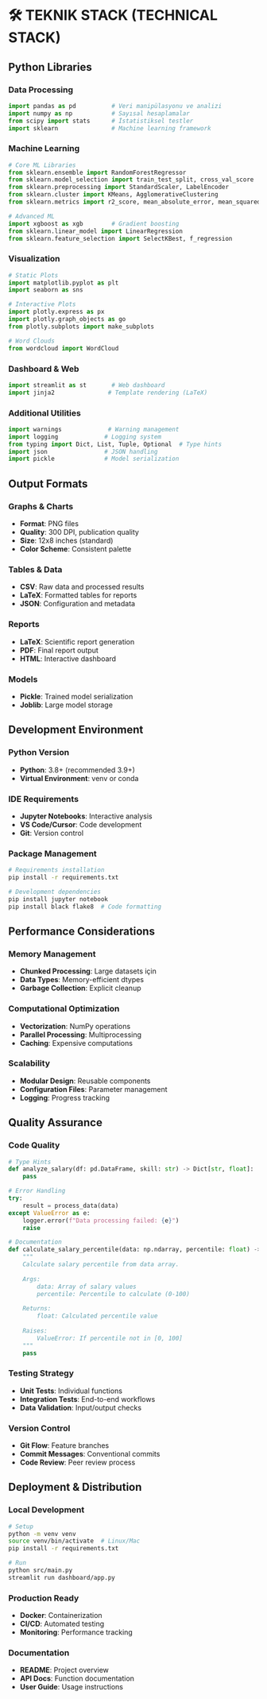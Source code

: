 # 🛠️ TEKNIK STACK (TECHNICAL STACK)

## Python Libraries

### Data Processing
```python
import pandas as pd          # Veri manipülasyonu ve analizi
import numpy as np           # Sayısal hesaplamalar
from scipy import stats      # İstatistiksel testler
import sklearn               # Machine learning framework
```

### Machine Learning
```python
# Core ML Libraries
from sklearn.ensemble import RandomForestRegressor
from sklearn.model_selection import train_test_split, cross_val_score
from sklearn.preprocessing import StandardScaler, LabelEncoder
from sklearn.cluster import KMeans, AgglomerativeClustering
from sklearn.metrics import r2_score, mean_absolute_error, mean_squared_error

# Advanced ML
import xgboost as xgb        # Gradient boosting
from sklearn.linear_model import LinearRegression
from sklearn.feature_selection import SelectKBest, f_regression
```

### Visualization
```python
# Static Plots
import matplotlib.pyplot as plt
import seaborn as sns

# Interactive Plots
import plotly.express as px
import plotly.graph_objects as go
from plotly.subplots import make_subplots

# Word Clouds
from wordcloud import WordCloud
```

### Dashboard & Web
```python
import streamlit as st       # Web dashboard
import jinja2               # Template rendering (LaTeX)
```

### Additional Utilities
```python
import warnings             # Warning management
import logging             # Logging system
from typing import Dict, List, Tuple, Optional  # Type hints
import json                # JSON handling
import pickle              # Model serialization
```

## Output Formats

### Graphs & Charts
- **Format**: PNG files
- **Quality**: 300 DPI, publication quality
- **Size**: 12x8 inches (standard)
- **Color Scheme**: Consistent palette

### Tables & Data
- **CSV**: Raw data and processed results
- **LaTeX**: Formatted tables for reports
- **JSON**: Configuration and metadata

### Reports
- **LaTeX**: Scientific report generation
- **PDF**: Final report output
- **HTML**: Interactive dashboard

### Models
- **Pickle**: Trained model serialization
- **Joblib**: Large model storage

## Development Environment

### Python Version
- **Python**: 3.8+ (recommended 3.9+)
- **Virtual Environment**: venv or conda

### IDE Requirements
- **Jupyter Notebooks**: Interactive analysis
- **VS Code/Cursor**: Code development
- **Git**: Version control

### Package Management
```bash
# Requirements installation
pip install -r requirements.txt

# Development dependencies
pip install jupyter notebook
pip install black flake8  # Code formatting
```

## Performance Considerations

### Memory Management
- **Chunked Processing**: Large datasets için
- **Data Types**: Memory-efficient dtypes
- **Garbage Collection**: Explicit cleanup

### Computational Optimization
- **Vectorization**: NumPy operations
- **Parallel Processing**: Multiprocessing
- **Caching**: Expensive computations

### Scalability
- **Modular Design**: Reusable components
- **Configuration Files**: Parameter management
- **Logging**: Progress tracking

## Quality Assurance

### Code Quality
```python
# Type Hints
def analyze_salary(df: pd.DataFrame, skill: str) -> Dict[str, float]:
    pass

# Error Handling
try:
    result = process_data(data)
except ValueError as e:
    logger.error(f"Data processing failed: {e}")
    raise

# Documentation
def calculate_salary_percentile(data: np.ndarray, percentile: float) -> float:
    """
    Calculate salary percentile from data array.
    
    Args:
        data: Array of salary values
        percentile: Percentile to calculate (0-100)
        
    Returns:
        float: Calculated percentile value
        
    Raises:
        ValueError: If percentile not in [0, 100]
    """
    pass
```

### Testing Strategy
- **Unit Tests**: Individual functions
- **Integration Tests**: End-to-end workflows
- **Data Validation**: Input/output checks

### Version Control
- **Git Flow**: Feature branches
- **Commit Messages**: Conventional commits
- **Code Review**: Peer review process

## Deployment & Distribution

### Local Development
```bash
# Setup
python -m venv venv
source venv/bin/activate  # Linux/Mac
pip install -r requirements.txt

# Run
python src/main.py
streamlit run dashboard/app.py
```

### Production Ready
- **Docker**: Containerization
- **CI/CD**: Automated testing
- **Monitoring**: Performance tracking

### Documentation
- **README**: Project overview
- **API Docs**: Function documentation
- **User Guide**: Usage instructions
